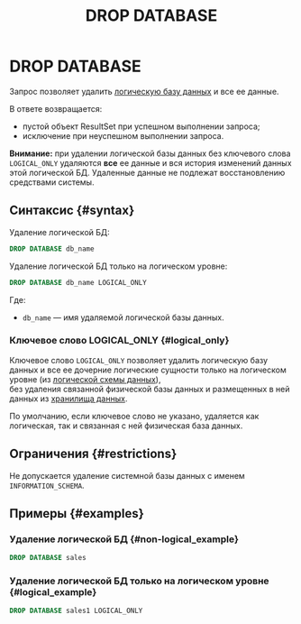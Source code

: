 ﻿---
layout: default
title: DROP DATABASE
nav_order: 16
parent: Запросы SQL+
grand_parent: Справочная информация
has_children: false
has_toc: false
---

# DROP DATABASE

Запрос позволяет удалить [логическую базу данных](../../../overview/main_concepts/logical_db/logical_db.md) 
и все ее данные.

В ответе возвращается:
*   пустой объект ResultSet при успешном выполнении запроса;
*   исключение при неуспешном выполнении запроса.

**Внимание:** при удалении логической базы данных без ключевого слова `LOGICAL_ONLY` удаляются **все** ее 
данные и вся история изменений данных этой логической БД. Удаленные данные не подлежат восстановлению средствами системы.

## Синтаксис {#syntax}

Удаление логической БД:

```sql
DROP DATABASE db_name
```

Удаление логической БД только на логическом уровне:

```sql
DROP DATABASE db_name LOGICAL_ONLY
```

Где:
*   `db_name` — имя удаляемой логической базы данных.

### Ключевое слово LOGICAL_ONLY {#logical_only}

Ключевое слово `LOGICAL_ONLY` позволяет удалить логическую базу данных и все ее дочерние логические сущности 
только на логическом уровне (из [логической схемы данных](../../../overview/main_concepts/logical_schema/logical_schema.md)),  
без удаления связанной физической базы данных и размещенных в ней данных из 
[хранилища данных](../../../overview/main_concepts/data_storage/data_storage.md).

По умолчанию, если ключевое слово не указано, удаляется как логическая, так и связанная с ней 
физическая база данных.

## Ограничения {#restrictions}

Не допускается удаление системной базы данных с именем `INFORMATION_SCHEMA`.

## Примеры {#examples}

### Удаление логической БД {#non-logical_example}

```sql
DROP DATABASE sales
```

### Удаление логической БД только на логическом уровне {#logical_example}

```sql
DROP DATABASE sales1 LOGICAL_ONLY
```
